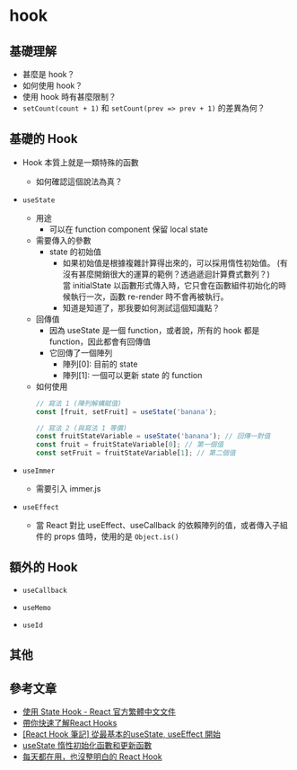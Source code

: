 # hook

## 基礎理解
- 甚麼是 hook？
- 如何使用 hook？
- 使用 hook 時有甚麼限制？
- `setCount(count + 1)` 和 `setCount(prev => prev + 1)` 的差異為何？


## 基礎的 Hook
- Hook 本質上就是一類特殊的函數
  - 如何確認這個說法為真？
- `useState`
  - 用途
    - 可以在 function component 保留 local state
  - 需要傳入的參數
    - state 的初始值
      - 如果初始值是根據複雜計算得出來的，可以採用惰性初始值。
        (有沒有甚麼開銷很大的運算的範例？透過遞迴計算費式數列？)  
        當 initialState 以函數形式傳入時，它只會在函數組件初始化的時候執行一次，函數 re-render 時不會再被執行。
      - 知道是知道了，那我要如何測試這個知識點？
  - 回傳值
    - 因為 useState 是一個 function，或者說，所有的 hook 都是 function，因此都會有回傳值
    - 它回傳了一個陣列
      - 陣列[0]: 目前的 state
      - 陣列[1]: 一個可以更新 state 的 function
  - 如何使用
    ```javascript
    // 寫法 1 (陣列解構賦值)
    const [fruit, setFruit] = useState('banana');

    // 寫法 2 (與寫法 1 等價)
    const fruitStateVariable = useState('banana'); // 回傳一對值
    const fruit = fruitStateVariable[0]; // 第一個值
    const setFruit = fruitStateVariable[1]; // 第二個值
    ```
- `useImmer`
  - 需要引入 immer.js




- `useEffect`
  - 當 React 對比 useEffect、useCallback 的依賴陣列的值，或者傳入子組件的 props 值時，使用的是 `Object.is()`

## 額外的 Hook
- `useCallback`

- `useMemo`

- `useId`



## 其他



## 參考文章
- [使用 State Hook - React 官方繁體中文文件](https://zh-hant.reactjs.org/docs/hooks-state.html)
- [帶你快速了解React Hooks](https://juejin.cn/post/6877012518183632910)
- [[React Hook 筆記] 從最基本的useState, useEffect 開始](https://medium.com/hannah-lin/react-hook-%E7%AD%86%E8%A8%98-%E5%BE%9E%E6%9C%80%E5%9F%BA%E6%9C%AC%E7%9A%84-hook-%E9%96%8B%E5%A7%8B-usestate-useeffect-fee6582d8725)
- [useState 惰性初始化函數和更新函數](https://juejin.cn/post/7022908934235095054)
- [每天都在用，也沒整明白的 React Hook](https://www.51cto.com/article/746389.html)